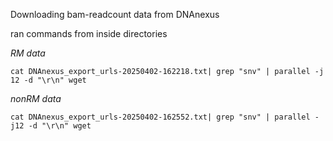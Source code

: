 Downloading bam-readcount data from DNAnexus

ran commands from inside directories

_RM data_
```
cat DNAnexus_export_urls-20250402-162218.txt| grep "snv" | parallel -j 12 -d "\r\n" wget
```

_nonRM data_
```
cat DNAnexus_export_urls-20250402-162552.txt| grep "snv" | parallel -j12 -d "\r\n" wget
``` 
